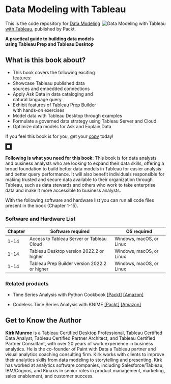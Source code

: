 # Data Modeling with Tableau 

<a href="https://www.amazon.com/Data-Modeling-Tableau-practical-building/dp/1803248025/ref=tmm_pap_swatch_0?_encoding=UTF8&qid=&sr=&utm_source=github&utm_medium=repository&utm_campaign=9781804613900"><img src="" alt="Data Modeling with Tableau " height="256px" align="right"></a>

This is the code repository for [Data Modeling with Tableau](https://www.amazon.com/Data-Modeling-Tableau-practical-building/dp/1803248025/ref=tmm_pap_swatch_0?_encoding=UTF8&qid=&sr=&utm_source=github&utm_medium=repository&utm_campaign=9781804613900), published by Packt.

**A practical guide to building data models using Tableau Prep and Tableau Desktop**

## What is this book about?

* This book covers the following exciting features:
* Showcase Tableau published data sources and embedded connections
* Apply Ask Data in data cataloging and natural language query
* Exhibit features of Tableau Prep Builder with hands-on exercises
* Model data with Tableau Desktop through examples
* Formulate a governed data strategy using Tableau Server and Cloud
* Optimize data models for Ask and Explain Data

If you feel this book is for you, get your [copy](https://www.amazon.com/dp/1803248025) today!

<a href="https://www.packtpub.com/?utm_source=github&utm_medium=banner&utm_campaign=GitHubBanner"><img src="https://raw.githubusercontent.com/PacktPublishing/GitHub/master/GitHub.png" 
alt="https://www.amazon.com/" border="5" /></a>



**Following is what you need for this book:**
This book is for data analysts and business analysts who are looking to expand their data skills, offering a broad foundation to build better data models in Tableau for easier analysis and better query performance.
It will also benefit individuals responsible for making trusted and secure data available to their organization through Tableau, such as data stewards and others who work to take enterprise data and make it more accessible to business analysts.

With the following software and hardware list you can run all code files present in the book (Chapter 1-15).
### Software and Hardware List
| Chapter | Software required | OS required |
| -------- | ------------------------------------ | ----------------------------------- |
| 1-14 | Access to Tableau Server or Tableau Cloud | Windows, macOS, or Linux |
| 1-14 | Tableau Desktop version 2022.2 or higher | Windows, macOS, or Linux |
| 1-14 | Tableau Prep Builder version 2022.2 or higher | Windows, macOS, or Linux |



### Related products
* Time Series Analysis with Python Cookbook
[[Packt]](https://www.packtpub.com/product/time-series-analysis-with-python-cookbook/9781801075541?utm_source=github&utm_medium=repository&utm_campaign=9781801075541) [[Amazon]](https://www.amazon.com/dp/1801075549)

* Codeless Time Series Analysis with KNIME
[[Packt]](https://www.packtpub.com/product/codeless-time-series-analysis-with-knime/9781803232065?utm_source=github&utm_medium=repository&utm_campaign=9781803232065) [[Amazon]](https://www.amazon.com/dp/1803232064)



## Get to Know the Author
**Kirk Munroe**
 is a Tableau Certified Desktop Professional, Tableau Certified Data Analyst, Tableau Certified Partner Architect, and Tableau Certified Partner Consultant, with over 20 years of work experience in business analytics.
He is the co-founder of Paint with Data a Tableau partner and visual analytics coaching consulting firm. Kirk works with clients to improve their analytics skills from data modeling to storytelling and presenting. Kirk has worked at analytics software companies, including Salesforce/Tableau, IBM/Cognos, and Kinaxis in senior roles in product management, marketing, sales enablement, and customer success.


